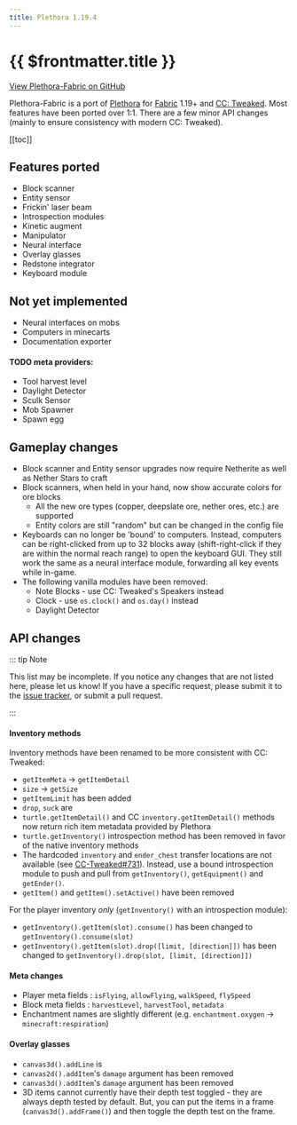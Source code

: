 ```yaml
---
title: Plethora 1.19.4
---
```


# {{ $frontmatter.title }}

[View Plethora-Fabric on GitHub](https://github.com/SwitchCraftCC/Plethora-Fabric)

Plethora-Fabric is a port of [Plethora](https://github.com/SquidDev-CC/plethora) for [Fabric](https://fabricmc.net/) 
1.19+ and [CC: Tweaked](https://github.com/cc-tweaked/cc-tweaked). Most features have been ported over 1:1. There
are a few minor API changes (mainly to ensure consistency with modern CC: Tweaked).

[[toc]]

## Features ported

- Block scanner
- Entity sensor
- Frickin' laser beam
- Introspection modules
- Kinetic augment
- Manipulator
- Neural interface
- Overlay glasses
- Redstone integrator
- Keyboard module

## Not yet implemented

- Neural interfaces on mobs
- Computers in minecarts
- Documentation exporter

#### TODO meta providers:
- Tool harvest level
- Daylight Detector
- Sculk Sensor
- Mob Spawner
- Spawn egg

## Gameplay changes

- Block scanner and Entity sensor upgrades now require Netherite as well as Nether Stars to craft
- Block scanners, when held in your hand, now show accurate colors for ore blocks
  - All the new ore types (copper, deepslate ore, nether ores, etc.) are supported
  - Entity colors are still "random" but can be changed in the config file
- Keyboards can no longer be 'bound' to computers. Instead, computers can be right-clicked from up to 32 blocks away
  (shift-right-click if they are within the normal reach range) to open the keyboard GUI. They still work the same as
  a neural interface module, forwarding all key events while in-game.
- The following vanilla modules have been removed:
  - Note Blocks - use CC: Tweaked's Speakers instead
  - Clock - use `os.clock()` and `os.day()` instead
  - Daylight Detector

## API changes

::: tip Note

This list may be incomplete. If you notice any changes that are not listed here, please let us know! If you have a
specific request, please submit it to the [issue tracker](https://github.com/SwitchCraftCC/Plethora-Fabric/issues), or
submit a pull request.

:::

#### Inventory methods

Inventory methods have been renamed to be more consistent with CC: Tweaked:

- `getItemMeta` -> `getItemDetail`
- `size` -> `getSize`
- `getItemLimit` has been added
- `drop`, `suck` are <NYI/>
- `turtle.getItemDetail()` and CC `inventory.getItemDetail()` methods now return rich item metadata provided by Plethora
- `turtle.getInventory()` introspection method has been removed in favor of the native inventory methods
- The hardcoded `inventory` and `ender_chest` transfer locations are not available (see 
  [CC-Tweaked#731](https://github.com/cc-tweaked/CC-Tweaked/issues/731)). Instead, use a bound introspection module to 
  push and pull from `getInventory()`, `getEquipment()` and `getEnder()`.
- `getItem()` and `getItem().setActive()` have been removed

For the player inventory *only* (`getInventory()` with an introspection module):

- `getInventory().getItem(slot).consume()` has been changed to `getInventory().consume(slot)`
- `getInventory().getItem(slot).drop([limit, [direction]])` has been changed to 
  `getInventory().drop(slot, [limit, [direction]])`

#### Meta changes

- Player meta fields <NYI/>: `isFlying`, `allowFlying`, `walkSpeed`, `flySpeed`
- Block meta fields <NYI/>: `harvestLevel`, `harvestTool`, `metadata`
- Enchantment names are slightly different (e.g. `enchantment.oxygen` -> `minecraft:respiration`)

#### Overlay glasses

- `canvas3d().addLine` is <NYI/>
- `canvas2d().addItem`'s `damage` argument has been removed
- `canvas3d().addItem`'s `damage` argument has been removed
- 3D items cannot currently have their depth test toggled - they are always depth tested by default. But, you can put
  the items in a frame (`canvas3d().addFrame()`) and then toggle the depth test on the frame.
